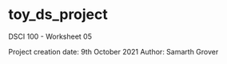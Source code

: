 # toy_ds_project
DSCI 100 - Worksheet 05

Project creation date: 9th October 2021
Author: Samarth Grover
